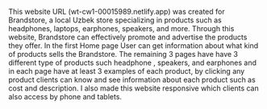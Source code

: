 This website URL (wt-cw1-00015989.netlify.app) was created for Brandstore, a local Uzbek store specializing in products such as headphones, laptops, earphones, speakers, and more. Through this website, Brandstore can effectively promote and advertise the products they offer. In the first Home page User can get information about what kind of products sells the Brandstore. The remaining 3 pages have have 3 different type of products such headphone , speakers, and earphones and in each page have at least 3 examples of each product, by clicking any product clients can know and see information about each product such as cost and description. I also made this website responsive which clients can also access by phone and tablets.
